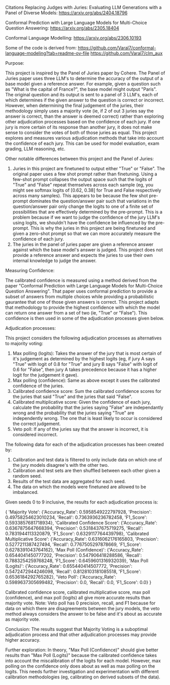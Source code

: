 Citations
Replacing Judges with Juries: Evaluating LLM Generations with a Panel of Diverse Models: https://arxiv.org/abs/2404.18796

Conformal Prediction with Large Language Models for Multi-Choice Question Answering: https://arxiv.org/abs/2305.18404

Conformal Language Modelling: https://arxiv.org/abs/2306.10193

Some of the code is derived from: https://github.com/Varal7/conformal-language-modeling?tab=readme-ov-file https://github.com/Varal7/clm_aux

Purpose:

This project is inspired by the Panel of Juries paper by Cohere. The Panel of Juries paper uses three LLM's to determine the accuracy of the output of a base model given a reference answer. 
For example, given a question such as "What is the capital of France?", the base model might output "Paris". The original question and its output is sent to a panel of 3 LLM's, each of which 
determines if the given answer to the question is correct or incorrect.
However, when determining the final judgement of the juries, their methodology simply uses a majority vote (ie, if 2 of out 3 juries say the answer is correct, than the answer is deemed correct)
rather than exploring other adjudication processes based on the confidence of each jury. If one jury is more certain of its response than another jury, it does not make sense to consider the 
votes of both of those juries as equal. This project explores and measures various adjudication methods that take into account the confidence of each jury. 
This can be used for model evaluation, exam grading, LLM reasoning, etc.

Other notable differences between this project and the Panel of Juries:

1) Juries in this project are finetuned to output either "True" or "False". The original paper uses a few shot prompt rather than finetuning. Using a few-shot prompt collapses the output space such that the logits
   of "True" and "False" repeat themselves across each sample (eg, you might see softmax logits of [0.62, 0.38] for True and False respectively across many samples). This appears to be because
   the few shot pre-prompt dominates the question/answer pair such that variations in the question/answer pair only change the logits to one of a finite set of possibilities that are effectively
   determined by the pre-prompt. This is a problem because if we want to judge the confidence of the jury LLM's using logits, we shouldn't have the confidence be influenced by the pre-prompt. This is why the
   juries in this project are being finetuned and given a zero-shot prompt so that we can more accurately measure the confidence of each jury.
2) The juries in the panel of juries paper are given a reference answer against which the base model's answer is judged. This project does not provide a reference answer and expects the juries to use their own
   internal knowledge to judge the answer.

Measuring Confidence:

The calibrated confidence is measured using a method derived from the paper "Conformal Prediction with Large Language Models for Multi-Choice Question Answering". That paper uses conformal prediction to provide
a subset of answers from multiple choices while providing a probabilistic gaurantee that one of those given answers is correct. This project adapts that methodology to provide the highest confidence with which
the model can return one answer from a set of two (ie, "True" or "False"). This confidence is then used in some of the adjudication processes given below.

Adjudication processes:

This project considers the following adjudication processes as alternatives to majority voting:
1) Max polling (logits): Takes the answer of the jury that is most certain of it's judgement as determined by the highest logits (eg, if jury A says "True" with logit of 0.8 for "True" and jury B says "False" with
   logit of 0.6 for "False", then jury A takes precedence because it has a higher logit for the judgement it gave).
2) Max polling (confidence): Same as above except it uses the calibrated confidence of the juries.
3) Calibrated confidence score: Sum the calibrated confidence scores for the juries that said "True" and the juries that said "False".
4) Calibrated multiplicative score: Given the confidence of each jury, calculate the probability that the juries saying "False" are independantly wrong and the probability that the juries saying "True" are
   independently wrong. The one that is least likely to occur is considered the correct judgement.
5) Veto poll: If any of the juries say that the answer is incorrect, it is considered incorrect.

The following data for each of the adjudication processes has been created by:
1) Calibration and test data is filtered to only include data on which one of the jury models disagree's with the other two.
2) Calibration and test sets are then shuffled between each other given a random seed.
3) Results of the test data are aggregated for each seed.
4) The data on which the models were finetuned are allowed to be imbalanced.

Given seeds 0 to 9 inclusive, the results for each adjudication process is:

{
   'Majority Vote': {'Accuracy_Rate': 0.5958549222797928, 'Precision': 0.49758254623010234, 'Recall': 0.7363936236782458, 'F1_Score': 0.5933857681718934}, 
   'Calibrated Confidence Score': {'Accuracy_Rate': 0.6367875647668394, 'Precision': 0.5318437675719275, 'Recall': 0.7831944113320879, 'F1_Score': 0.6329117764439798}, 
   'Calibrated Multiplicative Score': {'Accuracy_Rate': 0.6316062176165803, 'Precision': 0.5277211387427494, 'Recall': 0.7767505297878669, 'F1_Score': 0.6278391043764162}, 
   'Max Poll (Confidence)': {'Accuracy_Rate': 0.6544041450777202, 'Precision': 0.547906418288586, 'Recall': 0.7883254259768248, 'F1_Score': 0.6459601316932039}, 
   'Max Poll (Logits)': {'Accuracy_Rate': 0.655440414507772, 'Precision': 0.5472472944246098, 'Recall': 0.8128103181085518, 'F1_Score': 0.6536184292765282}, 
   'Veto Poll': {'Accuracy_Rate': 0.5989637305699482, 'Precision': 0.0, 'Recall': 0.0, 'F1_Score': 0.0}
}

Calibrated confidence score, calibrated multiplicative score, max poll (confidence), and max poll (logits) all give more accurate results than majority vote. Note: Veto poll has 0 precision, recall, and F1 because for data on which there are disagreements between the jury models, the veto method always considers the answer to be false and it's about as accurate as majority vote.

Conclusion:
The results suggest that Majority Voting is a suboptimal adjudication process and that other adjudication processes may provide higher accuracy.

Further exploration:
In theory, "Max Poll (Confidence)" should give better results than "Max Poll (Logits)" because the calibrated confidence takes into account the miscalibration of the logits for each model. However, max polling on the confidence only does about as well as max polling on the logits. This needs further investigation and experimentation with different calibration methodologies (eg, calibrating on derived subsets of the data).

